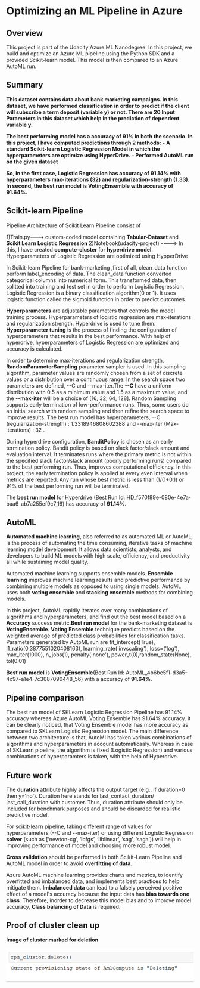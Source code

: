 # Optimizing an ML Pipeline in Azure

## Overview
This project is part of the Udacity Azure ML Nanodegree.
In this project, we build and optimize an Azure ML pipeline using the Python SDK and a provided Scikit-learn model.
This model is then compared to an Azure AutoML run.

## Summary
 **This dataset contains data about bank marketing campaigns. In this dataset, we have performed classification in order to predict if the client will subscribe a term deposit (variable y) or not. There are 20 Input Parameters in this dataset which help in the prediction of dependent variable y.**

 **The best performing model has a accuracy of 91% in both the scenario. In this project, I have computed predictions through 2 methods:**
 **- A standard Scikit-learn Logistic Regression Model in which the hyperparameters are optimize using HyperDrive.**
 **- Performed AutoML run on the given dataset**
 
 **So, in the first case, Logistic Regression has accuracy of 91.14% with hyperparameters max-iterations (32) and regularization-strength (1.33).**
 **In second, the best run model is VotingEnsemble with accuracy of 91.64%.**

## Scikit-learn Pipeline

Pipeline Architecture of Scikit Learn Pipeline consist of

1)Train.py---> custom-coded model containing **Tabular-Dataset** and **Scikit Learn Logistic Regression**
2)Notebook(udacity-project) ----> In this, I have created **compute-cluster** for **hyperdrive model**. Hyperparameters of Logistic Regression are optimized using HypperDrive

In Scikit-learn Pipeline for bank-marketing ,first of all, clean_data function perform label_encoding of data. The clean_data function converted categorical columns into numerical form. This transformed data, then splitted into training and test set in order to perform Logistic Regression.
Logistic Regression is a binary classification algorithm(0 or 1).  It uses logistic function called the sigmoid function in order to predict outcomes. 

**Hyperparameters** are adjustable parameters that controls the model training process. Hyperparameters of logistic regression are max-iterations and regularization strength. Hyperdrive is used to tune them. **Hyperparameter tuning** is the process of finding the configuration of hyperparameters that results in the best performance. With help of hyperdrive, hyperparameters of Logistic Regression are optimized and accuracy is calculated. 

In order to determine max-iterations and regularization strength, **RandomParameterSampling** parameter sampler is used. In this sampling algorithm, parameter values are randomly chosen from a set of discrete values or a distribution over a continuous range. In the search space two parameters are defined, --C and --max-iter.The **--C**  have a uniform distribution with 0.5 as a minimum value and 1.5 as a maximum value, and the **--max-iter** will be a choice of [16, 32, 64, 128]. Random Sampling supports early termination of low-performance runs. Thus, some users do an initial search with random sampling and then refine the search space to improve results. The best run model has hyperparameters, 
--C (regularization-strength) : 1.3318946808602388 and --max-iter (Max-iterations) : 32 .

During hyperdrive configuration, **BanditPolicy** is chosen as an early termination policy. Bandit policy is based on slack factor/slack amount and evaluation interval. It terminates runs where the primary metric is not within the specified slack factor/slack amount (poorly performing runs) compared to the best performing run. Thus, improves computational efficiency. In this project, the early termination policy is applied at every even interval when metrics are reported. Any run whose best metric is less than (1/(1+0.1) or 91% of the best performing run will be terminated.

The **best run model** for Hyperdrive (Best Run Id:  HD_f570f89e-080e-4e7a-baa6-ab7a255ef9c7_16) has accuracy of **91.14%**.


## AutoML

**Automated machine learning**, also referred to as automated ML or AutoML, is the process of automating the time consuming, iterative tasks of machine learning model development. It allows data scientists, analysts, and developers to build ML models with high scale, efficiency, and productivity all while sustaining model quality.

Automated machine learning supports ensemble models. **Ensemble learning** improves machine learning results and predictive performance by combining multiple models as opposed to using single models. AutoML uses both **voting ensemble** and **stacking ensemble** methods for combining models.

In this project, AutoML rapidly iterates over many combinations of algorithms and hyperparameters, and find out the best model based on a **Accuracy** success metric.**Best run model** for the bank-marketing dataset is **VotingEnsemble**. **Voting Ensemble** technique predicts based on the weighted average of predicted class probabilities for classification tasks. Parameters generated by AutoML run are fit_intercept(True), l1_ratio(0.3877551020408163), learning_rate('invscaling'), loss=('log'), max_iter(1000), n_jobs(1), penalty('none'), power_t(0),random_state(None), tol(0.01)

 **Best run model** is **VotingEnsemble**(Best Run Id: AutoML_4b6be5f1-d3a5-4c97-a1e4-7c3087090448_56) with a accuracy of **91.64%**.


## Pipeline comparison

The best run model of SKLearn Logistic Regression Pipeline has 91.14% accuracy whereas Azure AutoML Voting Ensemble has 91.64% accuracy.
It can be clearly noticed, that Voting Ensemble model has more accuracy as compared to SKLearn Logistic Regression model. 
The main difference between two architecture is that, AutoMl has taken various combinations of algorithms and hyperparameters in account automaticaaly. Whereas in case of SKLearn pipeline, the algorithm is fixed (Logistic Regression) and various combinations of hyperparamters is taken, with the help of Hyperdrive.


## Future work

The **duration** attribute highly affects the output target (e.g., if duration=0 then y='no'). Duration here stands for last_contact_duration/ last_call_duration with customer. Thus, duration attribute should only be included for benchmark purposes and should be discarded for realistic predictive model.

For scikit-learn pipeline, taking different range of values for hyperparameters (--C and --max-iter) or  using different Logistic Regression **solver** (such as  [‘newton-cg’, ‘lbfgs’, ‘liblinear’, ‘sag’, ‘saga’]) will help in improving performance of model and choosing more robust model. 

**Cross validation** should be performed in both Scikit-Learn Pipeline and AutoML model in order to avoid **overfitting of data**.

Azure AutoML machine learning provides charts and metrics, to identify overfitted and imbalanced data, and implements best practices to help mitigate them. **Imbalanced data** can lead to a falsely perceived positive effect of a model's accuracy because the input data has **bias towards one class**. Therefore, inorder to decrease this model bias and to improve model accuracy, **Class balancing of Data** is required.


## Proof of cluster clean up

**Image of cluster marked for deletion**

![CLuster Deleted](cluster_deletion.PNG)

